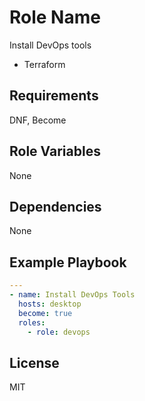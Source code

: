 Role Name
=========

Install DevOps tools

- Terraform


Requirements
------------

DNF, Become


Role Variables
--------------

None

Dependencies
------------

None

Example Playbook
----------------

```yml
---
- name: Install DevOps Tools
  hosts: desktop
  become: true
  roles:
    - role: devops
```

License
-------

MIT

